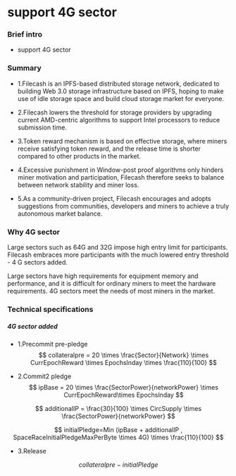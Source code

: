 # support 4G sector



### Brief intro

- support 4G sector

### Summary

- 1.Filecash is an IPFS-based distributed storage network, dedicated to building Web 3.0 storage infrastructure based on IPFS, hoping to make use of idle storage space and build cloud storage market for everyone.

- 2.Filecash lowers the threshold for storage providers by upgrading current AMD-centric algorithms to support Intel processors to reduce submission time.

- 3.Token reward mechanism is based on effective storage, where miners receive satisfying token reward, and the release time is shorter compared to other products in the market.

- 4.Excessive punishment in Window-post proof algorithms only hinders miner motivation and participation, Filecash therefore seeks to balance between network stability and miner loss.

- 5.As a community-driven project, Filecash encourages and adopts suggestions from communities, developers and miners to achieve a truly autonomous market balance.

### Why 4G sector

Large sectors such as 64G and 32G impose high entry limit for participants. Filecash embraces more participants with the much lowered entry threshold - 4 G sectors added.

Large sectors have high requirements for equipment memory and performance, and it is difficult for ordinary miners to meet the hardware requirements. 4G sectors meet the needs of most miners in the market.

### Technical specifications

##### 4G sector added
- 1.Precommit pre-pledge
$$
collateralpre = 20 \times \frac{Sector}{Network} \times CurrEpochReward \times Epochslnday \times \frac{110}{100}
$$

- 2.Commit2 pledge
$$
ipBase = 20 \times \frac{SectorPower}{networkPower} \times CurrEpochReward\times Epochslnday
$$

$$
additionalIP = \frac{30}{100} \times CircSupply \times \frac{SectorPower}{networkPower}
$$

$$
initialPledge=Min (ipBase + additionalIP , SpaceRaceInitialPledgeMaxPerByte \times 4G) \times  \frac{110}{100}
$$

- 3.Release

$$
collateralpre - initialPledge
$$
